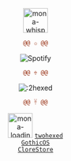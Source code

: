 <div align="center">
  <img alt="mona-whisper" width="50" src="https://github.githubassets.com/images/mona-whisper.gif" />

  ```diff
@@ ✩ @@
```
  
  ![Spotify](https://spotify-recently-played-readme.vercel.app/api?user=l6871vs6zyzjl45ctubllclc9&unique=true&count=2&width=300)

  ```diff
@@ ♱ @@
```

  ![:2hexed](https://count.getloli.com/get/@:2hexed)

  ```diff
@@ 𓋹 @@
```

  <img alt="mona-loading" width="50" src="https://github.githubassets.com/assets/mona-loading-default-c3c7aad1282f.gif" />
  <a href="https://twohexed.vercel.app/"><code>twohexed</code></a>
  <br />
  <a href="https://gothicos.vercel.app/"><code>GothicOS</code></a>
  <br />
  <a href="https://clorestore.vercel.app"><code>CloreStore</code></a>
</div>
